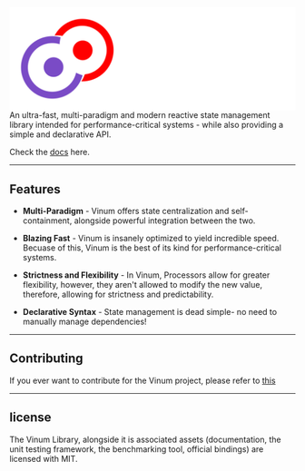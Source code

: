 <img align = "left" src="gh-assets/Banner.svg">


<br><br><br><br><br>
An ultra-fast, multi-paradigm and modern reactive state management library intended for performance-critical systems - while also providing a simple and declarative API.

Check the [docs](https://plothan.github.io/Vinum/) here.
___
## Features
* **Multi-Paradigm** - Vinum offers state centralization and self-containment, alongside powerful integration between the two.

* **Blazing Fast** - Vinum is insanely optimized to yield incredible speed. Becuase of this, Vinum is the best of its kind for performance-critical systems.

* **Strictness and Flexibility** - In Vinum, Processors allow for greater flexibility, however, they aren't allowed to modify the new value, therefore, allowing for strictness and predictability.

* **Declarative Syntax** - State management is dead simple- no need to manually manage dependencies!

___

## Contributing

If you ever want to contribute for the Vinum project, please refer to [this](CONTRIBUTING.MD)

____

## license

The Vinum Library, alongside it is associated assets (documentation, the unit testing framework, the benchmarking tool, official bindings) are licensed with MIT.